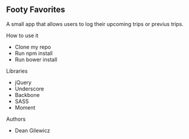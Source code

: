 ## Footy Favorites

A small app that allows users to log their upcoming trips or previus trips.

How to use it
* Clone my repo
* Run npm install
* Run bower install

Libraries

* jQuery
* Underscore
* Backbone
* SASS
* Moment

Authors

* Dean Gilewicz
